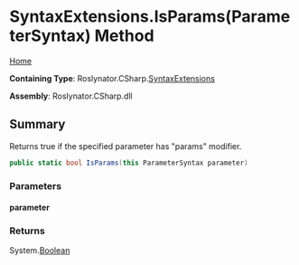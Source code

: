 <a name="_top"></a>

# SyntaxExtensions\.IsParams\(ParameterSyntax\) Method

[Home](../../../../README.md#_top)

**Containing Type**: Roslynator\.CSharp\.[SyntaxExtensions](../README.md#_top)

**Assembly**: Roslynator\.CSharp\.dll

## Summary

Returns true if the specified parameter has "params" modifier\.

```csharp
public static bool IsParams(this ParameterSyntax parameter)
```

### Parameters

#### parameter

### Returns

System\.[Boolean](https://docs.microsoft.com/en-us/dotnet/api/system.boolean)

